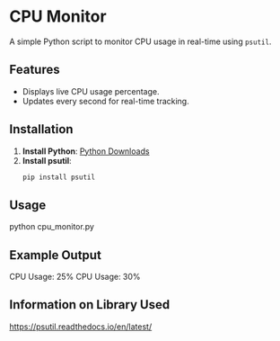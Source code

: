 # CPU Monitor

A simple Python script to monitor CPU usage in real-time using `psutil`.

## Features
- Displays live CPU usage percentage.
- Updates every second for real-time tracking.

## Installation
1. **Install Python**: [Python Downloads](https://www.python.org/downloads/)
2. **Install psutil**:
   ```bash
   pip install psutil

## Usage
 python cpu_monitor.py

## Example Output
CPU Usage: 25%
CPU Usage: 30%

## Information on Library Used
https://psutil.readthedocs.io/en/latest/
